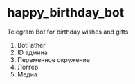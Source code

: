 # happy_birthday_bot
Telegram Bot for birthday wishes and gifts

1. BotFather
2. ID админа
3. Переменное окружение
4. Логгер
5. Медиа
